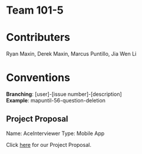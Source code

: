 # Team 101-5

# Contributers

Ryan Maxin, Derek Maxin, Marcus Puntillo, Jia Wen Li

# Conventions
**Branching**: [user]-[issue number]-[description] <br>
**Example**: mapuntil-56-question-deletion

## Project Proposal

Name: AceInterviewer
Type: Mobile App

Click [here](https://git.uwaterloo.ca/kotlin-gang/team-101-5/-/wikis/Project-Proposal) for our Project Proposal. 
